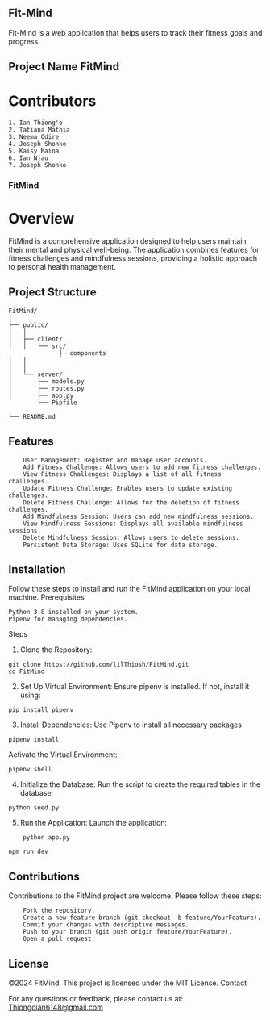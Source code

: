 ## Fit-Mind
Fit-Mind is a web application that helps users to track their fitness goals and progress. 


## Project Name FitMind

# Contributors
```
1. Ian Thiong'o
2. Tatiana Mathia
3. Neema Odire
4. Joseph Shonko
5. Kaisy Maina
6. Ian Njau
7. Joseph Shonko
```



### FitMind


# Overview

FitMind is a comprehensive application designed to help users maintain their mental and physical well-being. The application combines features for fitness challenges and mindfulness sessions, providing a holistic approach to personal health management.


## Project Structure


```
FitMind/
│
├── public/
│   │  
│   ├── client/
│   │   └── src/
              ├──components
│   │              
│   │   
│   └── server/
│       ├── models.py       
│       ├── routes.py            
│       ├── app.py
        └── Pipfile               
                  
└── README.md
```        

## Features
```
    User Management: Register and manage user accounts.
    Add Fitness Challenge: Allows users to add new fitness challenges.
    View Fitness Challenges: Displays a list of all fitness challenges.
    Update Fitness Challenge: Enables users to update existing challenges.
    Delete Fitness Challenge: Allows for the deletion of fitness challenges.
    Add Mindfulness Session: Users can add new mindfulness sessions.
    View Mindfulness Sessions: Displays all available mindfulness sessions.
    Delete Mindfulness Session: Allows users to delete sessions.
    Persistent Data Storage: Uses SQLite for data storage.
```
## Installation

Follow these steps to install and run the FitMind application on your local machine.
Prerequisites

    Python 3.8 installed on your system.
    Pipenv for managing dependencies.

Steps

1. Clone the Repository:

    
```
git clone https://github.com/lilThiosh/FitMind.git
cd FitMind
```

2. Set Up Virtual Environment:
Ensure pipenv is installed. If not, install it using:


```
pip install pipenv
```
3. Install Dependencies:
Use Pipenv to install all necessary packages
```
pipenv install
```
Activate the Virtual Environment:


```
pipenv shell
```
4. Initialize the Database:
Run the  script to create the required tables in the database:


```
python seed.py
```

5. Run the Application:
Launch the application:


```
    python app.py
```
    npm run dev 
## Contributions

Contributions to the FitMind project are welcome. Please follow these steps:
```
    Fork the repository.
    Create a new feature branch (git checkout -b feature/YourFeature).
    Commit your changes with descriptive messages.
    Push to your branch (git push origin feature/YourFeature).
    Open a pull request.
```

## License

©2024 FitMind. This project is licensed under the MIT License.
Contact

For any questions or feedback, please contact us at: Thiongoian6148@gmail.com

